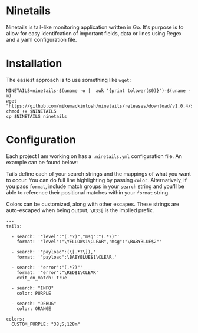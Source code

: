 # Ninetails

Ninetails is tail-like monitoring application written in Go. It's purpose is to allow for easy identifcation of important fields, data or lines using Regex and a yaml configuration file.

# Installation
The easiest approach is to use something like `wget`: 

```
NINETAILS=ninetails-$(uname -o |  awk '{print tolower($0)}')-$(uname -m)
wget "https://github.com/mikemackintosh/ninetails/releases/download/v1.0.4/${NINETAILS}"
chmod +x $NINETAILS
cp $NINETAILS ninetails
```

# Configuration
Each project I am working on has a `.ninetails.yml` configuration file. An example can be found below:

Tails define each of your search strings and the mappings of what you want to occur. You can do full line highlighting by passing `color`. Alternatively, if you pass `format`, include match groups in your `search` string and you'll be able to reference their positional matches within your `format` string.

Colors can be customized, along with other escapes. These strings are auto-escaped when being output, `\033[` is the implied prefix.
```
---
tails:

  - search: '"level":"(.*?)","msg":"(.*?)"'
    format: '"level":"\YELLOW$1\CLEAR","msg":"\BABYBLUE$2"'

  - search: '"payload":(\[.*?\]),'
    format: '"payload":\BABYBLUE$1\CLEAR,'

  - search: '"error":"(.*?)"'
    format: '"error":"\RED$1\CLEAR'
    exit_on_match: true

  - search: "INFO"
    color: PURPLE

  - search: "DEBUG"
    color: ORANGE

colors:
  CUSTOM_PURPLE: "38;5;128m"
```